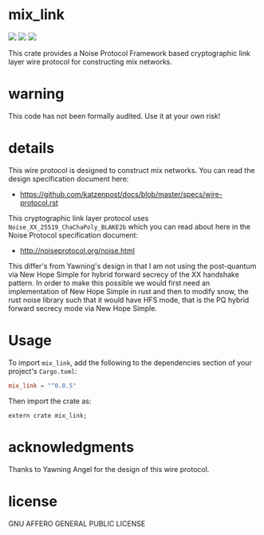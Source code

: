 
# mix_link
[![](https://travis-ci.org/sphinx-cryptography/mix_link.png?branch=master)](https://www.travis-ci.org/sphinx-cryptography/mix_link) [![](https://img.shields.io/crates/v/mix_link.svg)](https://crates.io/crates/mix_link) [![](https://docs.rs/mix_link/badge.svg)](https://docs.rs/mix_link/)


This crate provides a Noise Protocol Framework based cryptographic
link layer wire protocol for constructing mix networks.


# warning

This code has not been formally audited. Use it at your own
risk!


# details

This wire protocol is designed to construct mix networks.
You can read the design specification document here:

* https://github.com/katzenpost/docs/blob/master/specs/wire-protocol.rst

This cryptographic link layer protocol uses ``Noise_XX_25519_ChaChaPoly_BLAKE2b``
which you can read about here in the Noise Protocol specification document:

* http://noiseprotocol.org/noise.html

This differ's from Yawning's design in that I am not using the
post-quantum via New Hope Simple for hybrid forward secrecy of the XX
handshake pattern. In order to make this possible we would first need
an implementation of New Hope Simple in rust and then to modify snow,
the rust noise library such that it would have HFS mode, that is the
PQ hybrid forward secrecy mode via New Hope Simple.


# Usage

To import `mix_link`, add the following to the dependencies section of
your project's `Cargo.toml`:
```toml
mix_link = "^0.0.5"
```
Then import the crate as:
```rust,no_run
extern crate mix_link;
```


# acknowledgments

Thanks to Yawning Angel for the design of this wire protocol.


# license

GNU AFFERO GENERAL PUBLIC LICENSE